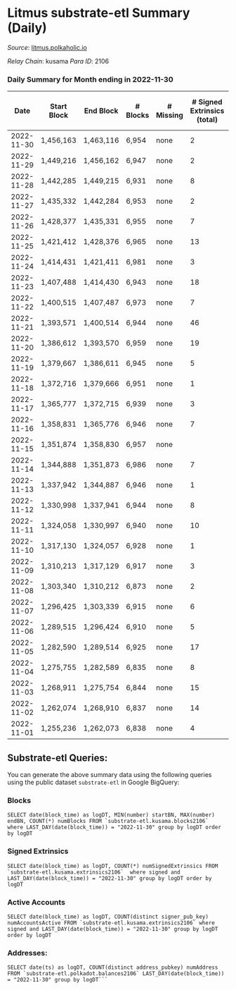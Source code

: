 # Litmus substrate-etl Summary (Daily)

_Source_: [litmus.polkaholic.io](https://litmus.polkaholic.io)

*Relay Chain*: kusama
*Para ID*: 2106



### Daily Summary for Month ending in 2022-11-30


| Date | Start Block | End Block | # Blocks | # Missing | # Signed Extrinsics (total) | # Active Accounts | # Addresses with Balances | # Events | # Transfers | # XCM Transfers In | # XCM Transfers Out |
| ---- | ----------- | --------- | -------- | --------- | --------------------------- | ----------------- | ------------------------- | -------- | ----------- | ------------------ | ------------------- |
| 2022-11-30 | 1,456,163 | 1,463,116 | 6,954 | none  | 2 | 2 | 13,902 | 13,925 |   |   |   |
| 2022-11-29 | 1,449,216 | 1,456,162 | 6,947 | none  | 2 | 1 | 13,902 | 13,909 |   |   |   |
| 2022-11-28 | 1,442,285 | 1,449,215 | 6,931 | none  | 8 | 5 | 13,902 | 13,914 |   |   |   |
| 2022-11-27 | 1,435,332 | 1,442,284 | 6,953 | none  | 2 | 1 | 13,902 | 13,920 |   |   |   |
| 2022-11-26 | 1,428,377 | 1,435,331 | 6,955 | none  | 7 | 5 |  | 13,955 | 4 ($7.65) |   |   |
| 2022-11-25 | 1,421,412 | 1,428,376 | 6,965 | none  | 13 | 8 | 13,903 | 14,026 | 1 ($1,080.68) |   |   |
| 2022-11-24 | 1,414,431 | 1,421,411 | 6,981 | none  | 3 | 3 | 13,903 | 13,985 | 1 ($84.62) |   |   |
| 2022-11-23 | 1,407,488 | 1,414,430 | 6,943 | none  | 18 | 9 |  | 14,025 |   |   |   |
| 2022-11-22 | 1,400,515 | 1,407,487 | 6,973 | none  | 7 | 5 | 13,904 | 14,003 |   |   |   |
| 2022-11-21 | 1,393,571 | 1,400,514 | 6,944 | none  | 46 | 18 |  | 14,242 | 2 ($7.26) | 3 ($211.38) |   |
| 2022-11-20 | 1,386,612 | 1,393,570 | 6,959 | none  | 19 | 11 | 13,906 | 14,040 | 10 ($46.21) |   |   |
| 2022-11-19 | 1,379,667 | 1,386,611 | 6,945 | none  | 5 | 3 | 13,905 | 13,925 | 1 ($25.13) |   |   |
| 2022-11-18 | 1,372,716 | 1,379,666 | 6,951 | none  | 1 | 1 |  | 13,914 | 1 ($1.07) |   |   |
| 2022-11-17 | 1,365,777 | 1,372,715 | 6,939 | none  | 3 | 3 |  | 13,900 |   |   |   |
| 2022-11-16 | 1,358,831 | 1,365,776 | 6,946 | none  | 7 | 3 |  | 13,950 | 4 ($233.94) | 1 ($6.94) | 2 ($226.27) |
| 2022-11-15 | 1,351,874 | 1,358,830 | 6,957 | none  |  |  | 13,905 | 13,917 |   |   |   |
| 2022-11-14 | 1,344,888 | 1,351,873 | 6,986 | none  | 7 | 5 |  | 14,022 | 4 ($42.42) |   |   |
| 2022-11-13 | 1,337,942 | 1,344,887 | 6,946 | none  | 1 | 1 |  | 13,904 | 1 ($24.08) |   |   |
| 2022-11-12 | 1,330,998 | 1,337,941 | 6,944 | none  | 8 | 5 | 13,905 | 13,942 | 4 ($4.09) |   |   |
| 2022-11-11 | 1,324,058 | 1,330,997 | 6,940 | none  | 10 | 6 | 13,906 | 13,945 |   |   |   |
| 2022-11-10 | 1,317,130 | 1,324,057 | 6,928 | none  | 1 | 1 |  | 13,866 |   |   |   |
| 2022-11-09 | 1,310,213 | 1,317,129 | 6,917 | none  | 3 | 3 |  | 13,863 | 2 ($3.54) |   |   |
| 2022-11-08 | 1,303,340 | 1,310,212 | 6,873 | none  | 2 | 2 |  | 13,762 | 1 ($0.76) |   |   |
| 2022-11-07 | 1,296,425 | 1,303,339 | 6,915 | none  | 6 | 5 | 13,904 | 13,870 | 2 ($54.20) |   |   |
| 2022-11-06 | 1,289,515 | 1,296,424 | 6,910 | none  | 5 | 5 |  | 13,859 |   |   |   |
| 2022-11-05 | 1,282,590 | 1,289,514 | 6,925 | none  | 17 | 17 |  | 13,958 | 15 ($72.75) |   |   |
| 2022-11-04 | 1,275,755 | 1,282,589 | 6,835 | none  | 8 | 5 | 13,904 | 13,736 | 2 ($3.58) |   |   |
| 2022-11-03 | 1,268,911 | 1,275,754 | 6,844 | none  | 15 | 12 | 13,904 | 13,786 | 8 ($59.78) |   |   |
| 2022-11-02 | 1,262,074 | 1,268,910 | 6,837 | none  | 14 | 9 | 13,905 | 13,767 | 5 ($180.35) |   |   |
| 2022-11-01 | 1,255,236 | 1,262,073 | 6,838 | none  | 4 | 4 |  | 13,709 | 2 ($1.81) |   |   |

## Substrate-etl Queries:
You can generate the above summary data using the following queries using the public dataset `substrate-etl` in Google BigQuery:


### Blocks
```
SELECT date(block_time) as logDT, MIN(number) startBN, MAX(number) endBN, COUNT(*) numBlocks FROM `substrate-etl.kusama.blocks2106`  where LAST_DAY(date(block_time)) = "2022-11-30" group by logDT order by logDT
```


### Signed Extrinsics
```
SELECT date(block_time) as logDT, COUNT(*) numSignedExtrinsics FROM `substrate-etl.kusama.extrinsics2106`  where signed and LAST_DAY(date(block_time)) = "2022-11-30" group by logDT order by logDT
```


### Active Accounts
```
SELECT date(block_time) as logDT, COUNT(distinct signer_pub_key) numAccountsActive FROM `substrate-etl.kusama.extrinsics2106` where signed and LAST_DAY(date(block_time)) = "2022-11-30" group by logDT order by logDT
```


### Addresses:
```
SELECT date(ts) as logDT, COUNT(distinct address_pubkey) numAddress FROM `substrate-etl.polkadot.balances2106` LAST_DAY(date(block_time)) = "2022-11-30" group by logDT```

